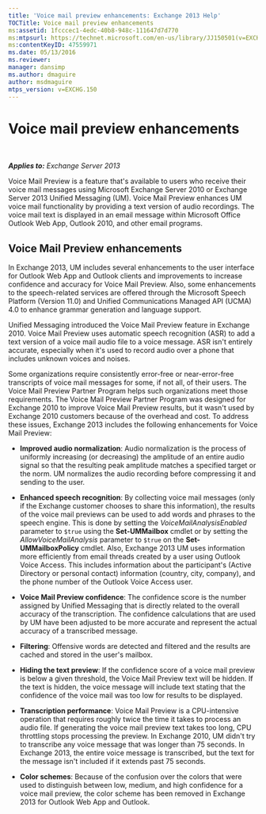 ```yaml
---
title: 'Voice mail preview enhancements: Exchange 2013 Help'
TOCTitle: Voice mail preview enhancements
ms:assetid: 1fcccec1-4edc-40b8-948c-111647d7d770
ms:mtpsurl: https://technet.microsoft.com/en-us/library/JJ150501(v=EXCHG.150)
ms:contentKeyID: 47559971
ms.date: 05/13/2016
ms.reviewer: 
manager: dansimp
ms.author: dmaguire
author: msdmaguire
mtps_version: v=EXCHG.150
---
```


# Voice mail preview enhancements

 

_**Applies to:** Exchange Server 2013_

Voice Mail Preview is a feature that's available to users who receive their voice mail messages using Microsoft Exchange Server 2010 or Exchange Server 2013 Unified Messaging (UM). Voice Mail Preview enhances UM voice mail functionality by providing a text version of audio recordings. The voice mail text is displayed in an email message within Microsoft Office Outlook Web App, Outlook 2010, and other email programs.

## Voice Mail Preview enhancements

In Exchange 2013, UM includes several enhancements to the user interface for Outlook Web App and Outlook clients and improvements to increase confidence and accuracy for Voice Mail Preview. Also, some enhancements to the speech-related services are offered through the Microsoft Speech Platform (Version 11.0) and Unified Communications Managed API (UCMA) 4.0 to enhance grammar generation and language support.

Unified Messaging introduced the Voice Mail Preview feature in Exchange 2010. Voice Mail Preview uses automatic speech recognition (ASR) to add a text version of a voice mail audio file to a voice message. ASR isn't entirely accurate, especially when it's used to record audio over a phone that includes unknown voices and noises.

Some organizations require consistently error-free or near-error-free transcripts of voice mail messages for some, if not all, of their users. The Voice Mail Preview Partner Program helps such organizations meet those requirements. The Voice Mail Preview Partner Program was designed for Exchange 2010 to improve Voice Mail Preview results, but it wasn't used by Exchange 2010 customers because of the overhead and cost. To address these issues, Exchange 2013 includes the following enhancements for Voice Mail Preview:

- **Improved audio normalization**: Audio normalization is the process of uniformly increasing (or decreasing) the amplitude of an entire audio signal so that the resulting peak amplitude matches a specified target or the norm. UM normalizes the audio recording before compressing it and sending to the user.

- **Enhanced speech recognition**: By collecting voice mail messages (only if the Exchange customer chooses to share this information), the results of the voice mail previews can be used to add words and phrases to the speech engine. This is done by setting the *VoiceMailAnalysisEnabled* parameter to `$true` using the **Set-UMMailbox** cmdlet or by setting the *AllowVoiceMailAnalysis* parameter to `$true` on the **Set-UMMailboxPolicy** cmdlet. Also, Exchange 2013 UM uses information more efficiently from email threads created by a user using Outlook Voice Access. This includes information about the participant's (Active Directory or personal contact) information (country, city, company), and the phone number of the Outlook Voice Access user.

- **Voice Mail Preview confidence**: The confidence score is the number assigned by Unified Messaging that is directly related to the overall accuracy of the transcription. The confidence calculations that are used by UM have been adjusted to be more accurate and represent the actual accuracy of a transcribed message.

- **Filtering**: Offensive words are detected and filtered and the results are cached and stored in the user's mailbox.

- **Hiding the text preview**: If the confidence score of a voice mail preview is below a given threshold, the Voice Mail Preview text will be hidden. If the text is hidden, the voice message will include text stating that the confidence of the voice mail was too low for results to be displayed.

- **Transcription performance**: Voice Mail Preview is a CPU-intensive operation that requires roughly twice the time it takes to process an audio file. If generating the voice mail preview text takes too long, CPU throttling stops processing the preview. In Exchange 2010, UM didn't try to transcribe any voice message that was longer than 75 seconds. In Exchange 2013, the entire voice message is transcribed, but the text for the message isn't included if it extends past 75 seconds.

- **Color schemes**: Because of the confusion over the colors that were used to distinguish between low, medium, and high confidence for a voice mail preview, the color scheme has been removed in Exchange 2013 for Outlook Web App and Outlook.
